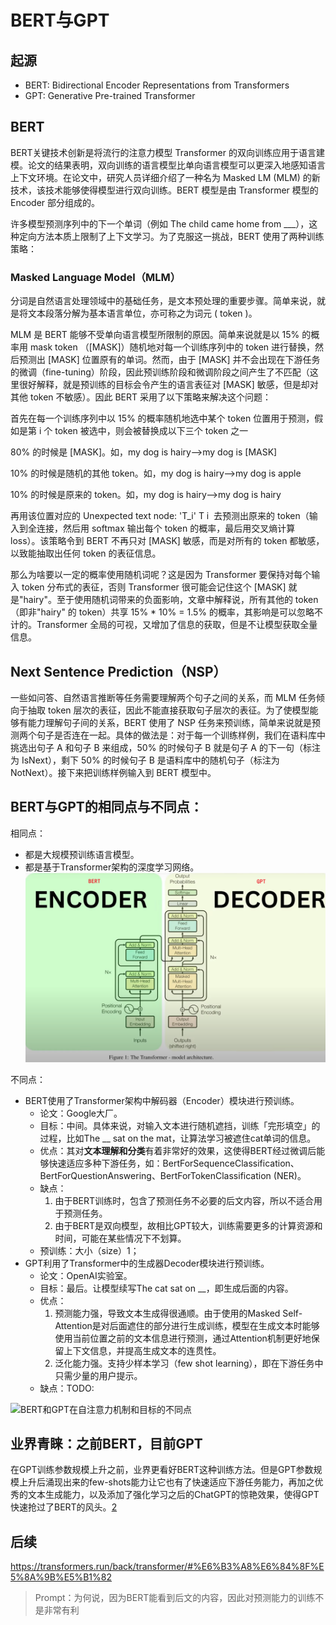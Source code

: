 

<!--
 * @version:
 * @Author:  StevenJokess（蔡舒起） https://github.com/StevenJokess
 * @Date: 2023-10-23 12:54:05
 * @LastEditors:  StevenJokess（蔡舒起） https://github.com/StevenJokess
 * @LastEditTime: 2023-11-03 09:08:11
 * @Description:
 * @Help me: make friends by a867907127@gmail.com and help me get some “foreign” things or service I need in life; 如有帮助，请资助，失业3年了。![支付宝收款码](https://github.com/StevenJokess/d2rl/blob/master/img/%E6%94%B6.jpg)
 * @TODO::
 * @Reference:
-->
# BERT与GPT

## 起源

- BERT: Bidirectional Encoder Representations from Transformers
- GPT: Generative Pre-trained Transformer


## BERT

BERT关键技术创新是将流行的注意力模型 Transformer 的双向训练应用于语言建模。论文的结果表明，双向训练的语言模型比单向语言模型可以更深入地感知语言上下文环境。在论文中，研究人员详细介绍了一种名为 Masked LM (MLM) 的新技术，该技术能够使得模型进行双向训练。BERT 模型是由 Transformer 模型的 Encoder 部分组成的。

许多模型预测序列中的下一个单词（例如 The child came home from ___），这种定向方法本质上限制了上下文学习。为了克服这一挑战，BERT 使用了两种训练策略：

### Masked Language Model（MLM）

分词是自然语言处理领域中的基础任务，是文本预处理的重要步骤。简单来说，就是将文本段落分解为基本语言单位，亦可称之为词元 ( token )。

MLM 是 BERT 能够不受单向语言模型所限制的原因。简单来说就是以 15% 的概率用 mask token （[MASK]）随机地对每一个训练序列中的 token 进行替换，然后预测出 [MASK] 位置原有的单词。然而，由于 [MASK] 并不会出现在下游任务的微调（fine-tuning）阶段，因此预训练阶段和微调阶段之间产生了不匹配（这里很好解释，就是预训练的目标会令产生的语言表征对 [MASK] 敏感，但是却对其他 token 不敏感）。因此 BERT 采用了以下策略来解决这个问题：

首先在每一个训练序列中以 15% 的概率随机地选中某个 token 位置用于预测，假如是第 i 个 token 被选中，则会被替换成以下三个 token 之一

80% 的时候是 [MASK]。如，my dog is hairy——>my dog is [MASK]

10% 的时候是随机的其他 token。如，my dog is hairy——>my dog is apple

10% 的时候是原来的 token。如，my dog is hairy——>my dog is hairy

再用该位置对应的 Unexpected text node: 'T_i'
T
i
​
  去预测出原来的 token（输入到全连接，然后用 softmax 输出每个 token 的概率，最后用交叉熵计算 loss）。该策略令到 BERT 不再只对 [MASK] 敏感，而是对所有的 token 都敏感，以致能抽取出任何 token 的表征信息。

那么为啥要以一定的概率使用随机词呢？这是因为 Transformer 要保持对每个输入 token 分布式的表征，否则 Transformer 很可能会记住这个 [MASK] 就是"hairy"。至于使用随机词带来的负面影响，文章中解释说，所有其他的 token（即非"hairy" 的 token）共享 15% * 10% = 1.5% 的概率，其影响是可以忽略不计的。Transformer 全局的可视，又增加了信息的获取，但是不让模型获取全量信息。

## Next Sentence Prediction（NSP）
一些如问答、自然语言推断等任务需要理解两个句子之间的关系，而 MLM 任务倾向于抽取 token 层次的表征，因此不能直接获取句子层次的表征。为了使模型能够有能力理解句子间的关系，BERT 使用了 NSP 任务来预训练，简单来说就是预测两个句子是否连在一起。具体的做法是：对于每一个训练样例，我们在语料库中挑选出句子 A 和句子 B 来组成，50% 的时候句子 B 就是句子 A 的下一句（标注为 IsNext），剩下 50% 的时候句子 B 是语料库中的随机句子（标注为 NotNext）。接下来把训练样例输入到 BERT 模型中。




## BERT与GPT的相同点与不同点：


相同点：

- 都是大规模预训练语言模型。
- 都是基于Transformer架构的深度学习网络。![BERT（左）和GPT（右）[1]](../../img/Transformer(BERT&GPT).png)

不同点：
  - BERT使用了Transformer架构中解码器（Encoder）模块进行预训练。
    - 论文：Google大厂。
    - 目标：中间。具体来说，对输入文本进行随机遮挡，训练「完形填空」的过程，比如The __ sat on the mat，让算法学习被遮住cat单词的信息。
    - 优点：其对**文本理解和分类**有着非常好的效果，这使得BERT经过微调后能够快速适应多种下游任务，如：BertForSequenceClassification、BertForQuestionAnswering、BertForTokenClassification (NER)。
    - 缺点：
      1. 由于BERT训练时，包含了预测任务不必要的后文内容，所以不适合用于预测任务。
      2. 由于BERT是双向模型，故相比GPT较大，训练需要更多的计算资源和时间，可能在某些情况下不划算。
    - 预训练：大小（size）1；
  - GPT利用了Transformer中的生成器Decoder模块进行预训练。
    - 论文：OpenAI实验室。
    - 目标：最后。让模型续写The cat sat on __，即生成后面的内容。
    - 优点：
      1. 预测能力强，导致文本生成得很通顺。由于使用的Masked Self-Attention是对后面遮住的部分进行生成训练，模型在生成文本时能够使用当前位置之前的文本信息进行预测，通过Attention机制更好地保留上下文信息，并提高生成文本的连贯性。
      2. 泛化能力强。支持少样本学习（few shot learning），即在下游任务中只需少量的用户提示。
    - 缺点：TODO:

![BERT和GPT在自注意力机制和目标的不同点](../../img/BERT&GPT_difference.jpg)


## 业界青睐：之前BERT，目前GPT

在GPT训练参数规模上升之前，业界更看好BERT这种训练方法。但是GPT参数规模上升后涌现出来的few-shots能力让它也有了快速适应下游任务能力，再加之优秀的文本生成能力，以及添加了强化学习之后的ChatGPT的惊艳效果，使得GPT快速抢过了BERT的风头。[2]

## 后续

https://transformers.run/back/transformer/#%E6%B3%A8%E6%84%8F%E5%8A%9B%E5%B1%82


[1]: https://www.youtube.com/watch?v=ewjlmLQI9kc
[2]: https://juejin.cn/post/7218048201982787645
[3]: https://blog.csdn.net/qq_38915354/article/details/131054219
[4]: https://transformers.run/back/transformer/#%E6%B3%A8%E6%84%8F%E5%8A%9B%E5%B1%82

> Prompt：为何说，因为BERT能看到后文的内容，因此对预测能力的训练不是非常有利
